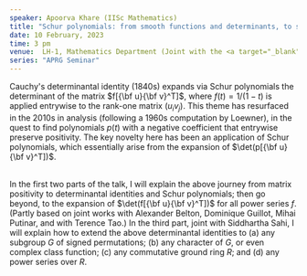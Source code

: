 ```yaml
---
speaker: Apoorva Khare (IISc Mathematics)
title: "Schur polynomials: from smooth functions and determinants, to symmetric functions and all characters"
date: 10 February, 2023
time: 3 pm
venue:  LH-1, Mathematics Department (Joint with the <a target="_blank" href="http://www.math.iisc.ac.in/~khare/algcomb20-23.html" >Algebra-Combinatorics Seminar</a>)
series: "APRG Seminar"
---
```


Cauchy's determinantal identity (1840s) expands via Schur polynomials the 
determinant of the matrix $f[{\bf u}{\bf v}^T]$, where $f(t) = 1/(1-t)$
is applied entrywise to the rank-one matrix $(u_i v_j)$. This theme has
resurfaced in the 2010s in analysis (following a 1960s computation by
Loewner), in the quest to find polynomials $p(t)$ with a negative
coefficient that entrywise preserve positivity. The key novelty here has
been an application of Schur polynomials, which essentially arise from
the expansion of $\det(p[{\bf u}{\bf v}^T])$.<br><br>

In the first two parts of the talk, I will explain the above journey from
matrix positivity to determinantal identities and Schur polynomials; then
go beyond, to the expansion of $\det(f[{\bf u}{\bf v}^T])$ for all power
series $f$. (Partly based on joint works with Alexander Belton, Dominique
Guillot, Mihai Putinar, and with Terence Tao.) In the third part, joint
with Siddhartha Sahi, I will explain how to extend the above
determinantal identities to
(a) any subgroup $G$ of signed permutations;
(b) any character of $G$, or even complex class function;
(c) any commutative ground ring $R$; and
(d) any power series over $R$.
